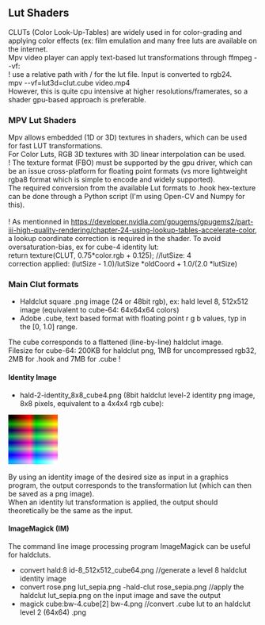 ## Lut Shaders 

CLUTs (Color Look-Up-Tables) are widely used in for color-grading and applying color effects (ex: film emulation and many free luts are available on the internet.<br/>
Mpv video player can apply text-based lut transformations through ffmpeg --vf:<br/>
! use a relative path with / for the lut file. Input is converted to rgb24.<br/>
mpv --vf=lut3d=clut.cube video.mp4<br/>
However, this is quite cpu intensive at higher resolutions/framerates, so a shader gpu-based approach is preferable. 

### MPV Lut Shaders
Mpv allows embedded (1D or 3D) textures in shaders, which can be used for fast LUT transformations.<br/>
For Color Luts, RGB 3D textures with 3D linear interpolation can be used.<br/>
! The texture format (FBO) must be supported by the gpu driver, which can be an issue cross-platform for floating point formats (vs more lightweight rgba8 format which is simple to encode and widely supported). <br/>
The required conversion from the available Lut formats to .hook hex-texture can be done through a Python script (I'm using Open-CV and Numpy for this). <br/>  
! As mentionned in https://developer.nvidia.com/gpugems/gpugems2/part-iii-high-quality-rendering/chapter-24-using-lookup-tables-accelerate-color, a lookup coordinate correction is required in the shader. To avoid oversaturation-bias, ex for cube-4 identity lut:<br/>
return texture(CLUT, 0.75*color.rgb + 0.125); //lutSize: 4<br/>
correction applied: (lutSize - 1.0)/lutSize *oldCoord + 1.0/(2.0 *lutSize)

### Main Clut formats
* Haldclut square .png image (24 or 48bit rgb), ex: hald level 8, 512x512 image (equivalent to cube-64: 64x64x64 colors)
* Adobe .cube, text based format with floating point r g b values, typ in the [0, 1.0] range.

The cube corresponds to a flattened (line-by-line) haldclut image.<br/>
Filesize for cube-64: 200KB for haldclut png, 1MB for uncompressed rgb32, 2MB for .hook and 7MB for .cube !

#### Identity Image
* hald-2-identity_8x8_cube4.png (8bit haldclut level-2 identity png image, 8x8 pixels, equivalent to a 4x4x4 rgb cube):<br/>
<img src="https://github.com/butterw/bShaders/blob/master/mpv/lut/hald-2-identity_8x8_cube4.png?raw=true" width="100" height="100">

By using an identity image of the desired size as input in a graphics program, the output corresponds to the transformation lut (which can then be saved as a png image).<br/>
When an identity lut transformation is applied, the output should theoretically be the same as the input.

#### ImageMagick (IM)
The command line image processing program ImageMagick can be useful for haldcluts.<br/>
* convert hald:8 id-8_512x512_cube64.png //generate a level 8 haldclut identity image
* convert rose.png lut_sepia.png -hald-clut rose_sepia.png //apply the haldclut lut_sepia.png on the input image and save the output
* magick cube:bw-4.cube[2] bw-4.png //convert .cube lut to an haldclut level 2 (64x64) .png
